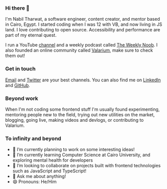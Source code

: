 ### Hi there 👋

I'm Nabil Tharwat, a software engineer, content creator, and mentor based in Cairo, Egypt. I started coding when I was 12 with VB, and now living in JS land. I love contributing to open source. Accessibility and performance are part of my eternal quest.

I run a YouTube [channel] and a weekly podcast called [The Weekly Noob]. I also founded an online community called [Valarium], make sure to check them out!

### Get in touch

[Email] and [Twitter] are your best channels. You can also find me on [LinkedIn] and [GitHub].

### Beyond work

When I'm not coding some frontend stuff I'm usually found experimenting, mentoring people new to the field, trying out new utilities on the market, blogging, going live, making videos and devlogs, or contributing to Valarium.

### To infinity and beyond

- 🔭 I’m currently planning to work on some interesting ideas!
- 🌱 I’m currently learning Computer Science at Cairo University, and exploring mental health for developers
- 👯 I’m looking to collaborate on projects built with frontend technologies such as JavaScript and TypeScript!
- 💬 Ask me about anything! 
- 😄 Pronouns: He/Him

[Valarium]: https://valarium.netlify.app/
[The Weekly Noob]: https://theweeklynoob.netlify.app/
[email]: mailto:nabil.tharwat@outlook.com
[twitter]: https://twitter.com/Nabil_Tharwat16
[linkedin]: https://www.linkedin.com/in/i-am-nabil
[github]: https://github.com/KL13NT
[channel]: https://www.youtube.com/c/NabilTharwat_
